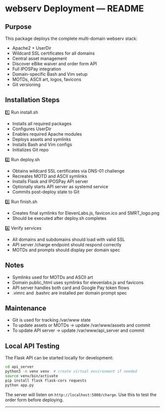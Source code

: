 # webserv Deployment — README

## Purpose

This package deploys the complete multi-domain webserv stack:

- Apache2 + UserDir
- Wildcard SSL certificates for all domains
- Central asset management
- Discover eBike waiver and order form API
- Full IPOSPay integration
- Domain-specific Bash and Vim setup
- MOTDs, ASCII art, logos, favicons
- Git versioning

## Installation Steps

1️⃣ Run install.sh

- Installs all required packages
- Configures UserDir
- Enables required Apache modules
- Deploys assets and symlinks
- Installs Bash and Vim configs
- Initializes Git repo

2️⃣ Run deploy.sh

- Obtains wildcard SSL certificates via DNS-01 challenge
- Recreates MOTD and ASCII symlinks
- Installs Flask and IPOSPay API server
- Optionally starts API server as systemd service
- Commits post-deploy state to Git

3️⃣ Run finish.sh

- Creates final symlinks for ElevenLabs.js, favicon.ico and SMRT_logo.png
- Should be executed after deploy.sh completes

4️⃣ Verify services

- All domains and subdomains should load with valid SSL
- API server /charge endpoint should respond correctly
- MOTDs and prompts should display per domain spec

## Notes

- Symlinks used for MOTDs and ASCII art
- Domain public_html uses symlinks for elevenlabs.js and favicons
- API server handles both card and Google Pay token flows
- .vimrc and .bashrc are installed per domain prompt spec

## Maintenance

- Git is used for tracking /var/www state
- To update assets or MOTDs → update /var/www/assets and commit
- To update API server → update /var/www/api_server and commit

## Local API Testing

The Flask API can be started locally for development:

```bash
cd api_server
python3 -m venv venv  # create virtual environment if needed
source venv/bin/activate
pip install flask flask-cors requests
python app.py
```

The server will listen on `http://localhost:5000/charge`. Use this to test the
order form before deploying.

---

